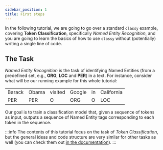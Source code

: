 ```yaml
---
sidebar_position: 1
title: First steps
---
```


In the following tutorial, we are going to go over a standard `classy` example, covering **Token Classification**, specifically
*Named Entity Recognition*, and you are going to learn the basics of how to use `classy` without (potentially) writing a single line of code.

## The Task

*Named Entity Recognition* is the task of identifying Named Entities (from a predefined set, e.g., **ORG**, **LOC** and **PER**) in a text.
For instance, consider what will be our running example for this whole tutorial: 


<table>
<tr style={{textAlign: 'center'}}>
    <td>Barack</td>
    <td>Obama</td>
    <td>visited</td>
    <td>Google</td>
    <td>in</td>
    <td>California</td>
</tr>
<tr style={{textAlign: 'center'}}>
    <td>PER</td>
    <td>PER</td>
    <td>O</td>
    <td>ORG</td>
    <td>O</td>
    <td>LOC</td>
</tr>
</table>

Our goal is to train a classification model that, given a sequence of tokens as input, 
outputs a sequence of Named Entity tags corresponding to each token in the sequence.


:::info
The contents of this tutorial focus on the task of *Token Classification*, but the general ideas and code structure are
very similar for other tasks as well (you can check them out [in the documentation](/docs/reference-manual/tasks-and-formats)).
:::